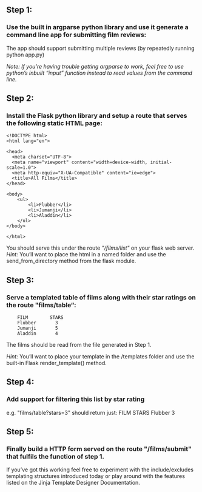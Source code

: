 ## Step 1:
### Use the built in argparse python library and use it generate a command line app for submitting  film reviews:


The app should support submitting  multiple  reviews (by repeatedly running python app.py)

*Note: If you’re having trouble getting argparse to work, feel free to use python’s inbuilt “input” function instead to read values from the command line.*



## Step 2:
### Install the Flask python library and setup a route that serves the following  static HTML page:
```
<!DOCTYPE html>
<html lang="en">

<head>
  <meta charset="UTF-8">
  <meta name="viewport" content="width=device-width, initial-scale=1.0">
  <meta http-equiv="X-UA-Compatible" content="ie=edge">
  <title>All Films</title>
</head>

<body>
    <ul>
        <li>Flubber</li>
        <li>Jumanji</li>
        <li>Aladdin</li>
    </ul>
</body>

</html>
```


You should serve this under the route *"/films/list"* on your flask web server.
*Hint:* You’ll want to place the html in a named folder and use the send_from_directory method from the flask module.


## Step 3:
### Serve a templated table of films along with their star ratings on the route "films/table“:
        FILM        STARS
        Flubber       3
        Jumanji       5
        Aladdin       4

The films should be read from the file generated in Step 1.

*Hint:* You’ll want to place your template in the /templates folder and use the built-in Flask render_template() method.

## Step 4:
### Add support for filtering this list by star rating
 e.g. "films/table?stars=3" should return just:
        FILM        STARS
        Flubber       3
 
## Step 5:
### Finally build a HTTP form served on the route "/films/submit" that fulfils the function of step 1.
If you’ve got this working feel free to experiment with the include/excludes templating structures introduced today or play around with the features listed on the Jinja Template Designer Documentation.
